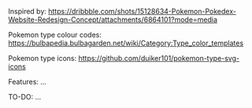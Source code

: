 Inspired by:
https://dribbble.com/shots/15128634-Pokemon-Pokedex-Website-Redesign-Concept/attachments/6864101?mode=media

Pokemon type colour codes:
https://bulbapedia.bulbagarden.net/wiki/Category:Type_color_templates

Pokemon type icons:
https://github.com/duiker101/pokemon-type-svg-icons

Features:
...

TO-DO:
...